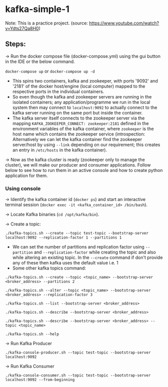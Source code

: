 # kafka-simple-1

Note: This is a practice project.
(source: https://www.youtube.com/watch?v=Ydts27Qa8H0)

## Steps:  

-> Run the docker compose file (docker-compose.yml) using the gui button in the IDE or the below command.

`docker-compose up`
or 
`docker-compose up -d`

- This spins two containers, kafka and zookeeper, with ports '9092' and '2181' of the docker host/engine (local computer) mapped to the respective ports in the individual containers.
- So even though the kafka and zookeeper servers are running in the isolated containers; any application/programme we run in the local system then may connect to `localhost:9092` to actually connect to the kafka server running on the same port but inside the container.
- The kafka server itself connects to the zookeeper server via the mapping `KAFKA_ZOOKEEPER_CONNECT: zookeeper:2181` defined in the environment variables of the kafka container, where `zookeeper` is the host name which contains the zookeeper service (introspection: Alternatively we can let the kafka container find the zookeeper server/host by using `--link` depending on our requirement; this creates an entry in `/etc/hosts` in the kafka container).

-> Now as the kafka cluster is ready (zookeeper only to manage the cluster), we will make our producer and consumer applications. Follow below to see how to run them in an active console and how to create python application for them.

### Using console

-> Identify the kafka container id (`docker ps`) and start an interactive terminal session (`docker exec -it <kafka_container_id> /bin/bash`).

-> Locate Kafka binaries (`cd /opt/kafka/bin`).

-> Create a topic:

`./kafka-topics.sh --create --topic test-topic --bootstrap-server localhost:9092 --replication-factor 1 --partitions 1`


- We can set the number of partitions and replication factor using `--partition` and `--replication-factor` while creating the topic and also while altering an existing topic. In the `--create` command if don't provide any of these then kafka uses the default value i.e. 1
- Some other kafka topics command:

`./kafka-topics.sh --create --topic <topic_name> --bootstrap-server <broker_address> --partitions 2`

`./kafka-topics.sh --alter --topic <topic_name> --bootstrap-server <broker_address> --replication-factor 3`

`./kafka-topics.sh --list --bootstrap-server <broker_address>`

`./kafka-topics.sh --describe --bootstrap-server <broker_address>`

`./kafka-topics.sh --describe --bootstrap-server <broker_address> --topic <topic_name>`

`./kafka-topics.sh --help`

-> Run Kafka Producer

`./kafka-console-producer.sh --topic test-topic --bootstrap-server localhost:9092`

-> Run Kafka Consumer

`./kafka-console-consumer.sh --topic test-topic --bootstrap-server localhost:9092 --from-beginning`
